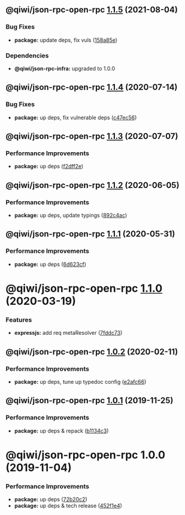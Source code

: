 ## @qiwi/json-rpc-open-rpc [1.1.5](https://github.com/qiwi/json-rpc/compare/@qiwi/json-rpc-open-rpc@1.1.4...@qiwi/json-rpc-open-rpc@1.1.5) (2021-08-04)


### Bug Fixes

* **package:** update deps, fix vuls ([158a85e](https://github.com/qiwi/json-rpc/commit/158a85ed53d421211ce638d5c60f02b952db275e))





### Dependencies

* **@qiwi/json-rpc-infra:** upgraded to 1.0.0

## @qiwi/json-rpc-open-rpc [1.1.4](https://github.com/qiwi/json-rpc/compare/@qiwi/json-rpc-open-rpc@1.1.3...@qiwi/json-rpc-open-rpc@1.1.4) (2020-07-14)


### Bug Fixes

* **package:** up deps, fix vulnerable deps ([c47ec56](https://github.com/qiwi/json-rpc/commit/c47ec56135c4c4649311a8169dec339ba46da780))

## @qiwi/json-rpc-open-rpc [1.1.3](https://github.com/qiwi/json-rpc/compare/@qiwi/json-rpc-open-rpc@1.1.2...@qiwi/json-rpc-open-rpc@1.1.3) (2020-07-07)


### Performance Improvements

* **package:** up deps ([f2dff2e](https://github.com/qiwi/json-rpc/commit/f2dff2e543e3bb074c836c578fe7f770e387ac22))

## @qiwi/json-rpc-open-rpc [1.1.2](https://github.com/qiwi/json-rpc/compare/@qiwi/json-rpc-open-rpc@1.1.1...@qiwi/json-rpc-open-rpc@1.1.2) (2020-06-05)


### Performance Improvements

* **package:** up deps, update typings ([892c4ac](https://github.com/qiwi/json-rpc/commit/892c4aca77f0d9aa6a3131a1bd07274bbd0b6160))

## @qiwi/json-rpc-open-rpc [1.1.1](https://github.com/qiwi/json-rpc/compare/@qiwi/json-rpc-open-rpc@1.1.0...@qiwi/json-rpc-open-rpc@1.1.1) (2020-05-31)


### Performance Improvements

* **package:** up deps ([6d623cf](https://github.com/qiwi/json-rpc/commit/6d623cf73724314557f045ad641573a6d155e2d8))

# @qiwi/json-rpc-open-rpc [1.1.0](https://github.com/qiwi/json-rpc/compare/@qiwi/json-rpc-open-rpc@1.0.2...@qiwi/json-rpc-open-rpc@1.1.0) (2020-03-19)


### Features

* **expressjs:** add req metaResolver ([7fddc73](https://github.com/qiwi/json-rpc/commit/7fddc73d7dbc61509748cd0b0c4029ce7afd6936))

## @qiwi/json-rpc-open-rpc [1.0.2](https://github.com/qiwi/json-rpc/compare/@qiwi/json-rpc-open-rpc@1.0.1...@qiwi/json-rpc-open-rpc@1.0.2) (2020-02-11)


### Performance Improvements

* **package:** up deps, tune up typedoc config ([e2afc66](https://github.com/qiwi/json-rpc/commit/e2afc66460997567f18902467c09161398deb7e1))

## @qiwi/json-rpc-open-rpc [1.0.1](https://github.com/qiwi/json-rpc/compare/@qiwi/json-rpc-open-rpc@1.0.0...@qiwi/json-rpc-open-rpc@1.0.1) (2019-11-25)


### Performance Improvements

* **package:** up deps & repack ([b1134c3](https://github.com/qiwi/json-rpc/commit/b1134c3222a6d45927e542b0c29ee8524723c884))

# @qiwi/json-rpc-open-rpc 1.0.0 (2019-11-04)


### Performance Improvements

* **package:** up deps ([72b20c2](https://github.com/qiwi/json-rpc/commit/72b20c2022d0874717e99d92f0ea9344c0573030))
* **package:** up deps & tech release ([452f1e4](https://github.com/qiwi/json-rpc/commit/452f1e4f1f32a4c09a4b55a3d58b7d19e40145c9))
